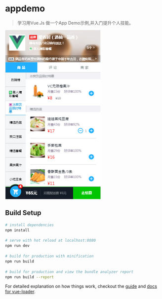 # appdemo

> 学习用Vue.Js 做一个App Demo示例,并入门提升个人技能。

![image](https://github.com/MuGuiLin/WmApp/blob/master/src/assets/2017-08-23_001417.jpg?raw=true)

## Build Setup

``` bash
# install dependencies
npm install

# serve with hot reload at localhost:8080
npm run dev

# build for production with minification
npm run build

# build for production and view the bundle analyzer report
npm run build --report
```

For detailed explanation on how things work, checkout the [guide](http://vuejs-templates.github.io/webpack/) and [docs for vue-loader](http://vuejs.github.io/vue-loader).

